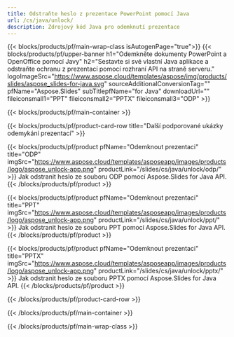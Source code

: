 ```yaml
---
title: Odstraňte heslo z prezentace PowerPoint pomocí Java
url: /cs/java/unlock/
description: Zdrojový kód Java pro odemknutí prezentace
---
```


{{< blocks/products/pf/main-wrap-class isAutogenPage="true">}}
{{< blocks/products/pf/upper-banner h1="Odemkněte dokumenty PowerPoint a OpenOffice pomocí Javy" h2="Sestavte si své vlastní Java aplikace a odstraňte ochranu z prezentací pomocí rozhraní API na straně serveru." logoImageSrc="https://www.aspose.cloud/templates/aspose/img/products/slides/aspose_slides-for-java.svg" sourceAdditionalConversionTag="" pfName="Aspose.Slides" subTitlepfName="for Java" downloadUrl="" fileiconsmall1="PPT" fileiconsmall2="PPTX" fileiconsmall3="ODP" >}}

{{< blocks/products/pf/main-container >}}

{{< blocks/products/pf/product-card-row title="Další podporované ukázky odemykání prezentací" >}}

{{< blocks/products/pf/product pfName="Odemknout prezentaci" title="ODP" imgSrc="https://www.aspose.cloud/templates/asposeapp/images/products/logo/aspose_unlock-app.png" productLink="/slides/cs/java/unlock/odp/" >}}
Jak odstranit heslo ze souboru ODP pomocí Aspose.Slides for Java API.
{{< /blocks/products/pf/product >}}

{{< blocks/products/pf/product pfName="Odemknout prezentaci" title="PPT" imgSrc="https://www.aspose.cloud/templates/asposeapp/images/products/logo/aspose_unlock-app.png" productLink="/slides/cs/java/unlock/ppt/" >}}
Jak odstranit heslo ze souboru PPT pomocí Aspose.Slides for Java API.
{{< /blocks/products/pf/product >}}

{{< blocks/products/pf/product pfName="Odemknout prezentaci" title="PPTX" imgSrc="https://www.aspose.cloud/templates/asposeapp/images/products/logo/aspose_unlock-app.png" productLink="/slides/cs/java/unlock/pptx/" >}}
Jak odstranit heslo ze souboru PPTX pomocí Aspose.Slides for Java API.
{{< /blocks/products/pf/product >}}



{{< /blocks/products/pf/product-card-row >}}

{{< /blocks/products/pf/main-container >}}
    
{{< /blocks/products/pf/main-wrap-class >}}
